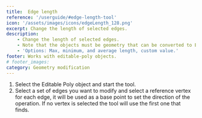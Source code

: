 ```yaml
---
title:  Edge length
reference: '/userguide/#edge-length-tool'
icon: '/assets/images/icons/edgeLength_128.png'
excerpt: Change the length of selected edges.
description:
    - Change the length of selected edges.
    - Note that the objects must be geometry that can be converted to Editable Poly and, the tool will collapse the modifier stack.
    - 'Options: Max, minimum, and average length, custom value.'
footer: Works with editable-poly objects.
# footer_images:
category: Geometry modification
---
```


1. Select the Editable Poly object and start the tool.
2. Select a set of edges you want to modify and select a reference vertex for each edge, it will be used as a base point to set the direction of the operation. If no vertex is selected the tool will use the first one that finds.
